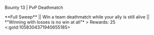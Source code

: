 Bounty 13 \| PvP Deathmatch

\*\*Full Sweep\*\* \|\| Win a team deathmatch while your ally is still
alive \|\| \*\"Winning with losses is no win at all\"\* \> Rewards: 25
\<:gold:1058304371940655185\>
